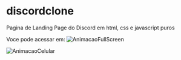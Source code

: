 # discordclone
Pagina de Landing Page do Discord em html, css e javascript puros

Voce pode acessar em: 
![AnimacaoFullScreen](https://user-images.githubusercontent.com/76044304/177670666-5e3302d6-1797-4641-9381-00cf1f1a95c0.gif)

![AnimacaoCelular](https://user-images.githubusercontent.com/76044304/177670952-47467911-2284-4e2c-b663-44152c0b9330.gif)
